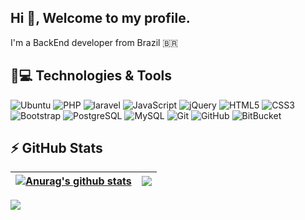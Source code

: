 ## Hi 👋, Welcome to my profile.

I'm a BackEnd developer from Brazil 🇧🇷


## 🚀💻 Technologies & Tools

![Ubuntu](https://img.shields.io/badge/-Ubuntu-E34F26?style=flat-square&logo=Ubuntu&logoColor=white)
![PHP](https://img.shields.io/badge/-PHP-336791?style=flat-square&logo=PHP)
![laravel](https://img.shields.io/badge/Laravel-black?style=flat-square&logo=laravel)
![JavaScript](https://img.shields.io/badge/-JavaScript-black?style=flat-square&logo=javascript)
![jQuery](https://img.shields.io/badge/-jQuery-1572B6?style=flat-square&logo=jQuery)
![HTML5](https://img.shields.io/badge/-HTML5-E34F26?style=flat-square&logo=html5&logoColor=white)
![CSS3](https://img.shields.io/badge/-CSS3-1572B6?style=flat-square&logo=css3)
![Bootstrap](https://img.shields.io/badge/-Bootstrap-563D7C?style=flat-square&logo=bootstrap)
![PostgreSQL](https://img.shields.io/badge/-PostgreSQL-336791?style=flat-square&logo=postgresql)
![MySQL](https://img.shields.io/badge/-MySQL-black?style=flat-square&logo=mysql)
![Git](https://img.shields.io/badge/-Git-black?style=flat-square&logo=git)
![GitHub](https://img.shields.io/badge/-GitHub-181717?style=flat-square&logo=github)
![BitBucket](https://img.shields.io/badge/-BitBucket-darkblue?style=flat-square&logo=bitbucket)

## ⚡ GitHub Stats

| <a href="https://github.com/tuliovgomes/github-readme-stats"><img align="center" src="https://github-readme-stats.vercel.app/api?username=tuliovgomes&show_icons=true&include_all_commits=true&theme=tokyonight&hide_border=true" alt="Anurag's github stats" /></a> | <a href="https://github.com/tuliovgomes/github-readme-stats"><img align="center" src="https://github-readme-stats.vercel.app/api/top-langs/?username=tuliovgomes&layout=compact&theme=tokyonight&hide_border=true" /></a> |
| ------------- | ------------- |



<div> 
  <a href="https://www.linkedin.com/in/tuliogomes96/" target="_blank"><img src="https://img.shields.io/badge/-LinkedIn-%230077B5?style=for-the-badge&logo=linkedin&logoColor=white" target="_blank"></a>
</div>
